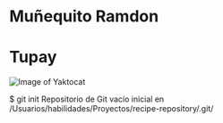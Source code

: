 # Muñequito Ramdon
<h1> Tupay </h1>

![Image of Yaktocat](https://octodex.github.com/images/yaktocat.png)


$ git init
Repositorio de Git vacío inicial en /Usuarios/habilidades/Proyectos/recipe-repository/.git/
